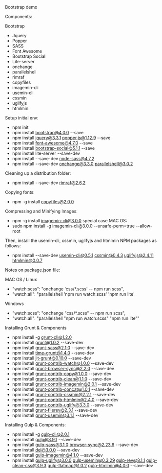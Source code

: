 Bootstrap demo

Components:

Bootstrap
- Jquery
- Popper
- SASS
- Font Awesome
- Bootstrap Social
- Lite-server
- onchange
- parallelshell
- rimraf
- copyfiles
- imagemin-cli
- usemin-cli
- cssmin
- uglifyjs
- htmlmin

Setup initial env:
- npm init
- npm install bootstrap@4.0.0 --save
- npm install jquery@3.3.1 popper.js@1.12.9 --save
- npm install font-awesome@4.7.0 --save
- npm install bootstrap-social@5.1.1 --save
- npm install lite-server --save-dev
- npm install --save-dev node-sass@4.7.2
- npm install --save-dev onchange@3.3.0 parallelshell@3.0.2

Cleaning up a distribution folder:
- npm install --save-dev rimraf@2.6.2

Copying fonts:
- npm -g install copyfiles@2.0.0

Compressing and Minifying Images:
- npm -g install imagemin-cli@3.0.0
special case MAC OS:
- sudo npm install -g imagemin-cli@3.0.0 --unsafe-perm=true --allow-root

Then, install the usemin-cli, cssmin, uglifyjs and htmlmin NPM packages as follows:
- npm install --save-dev usemin-cli@0.5.1 cssmin@0.4.3 uglifyjs@2.4.11 htmlmin@0.0.7

Notes on package.json file:

MAC OS / Linux
- "watch:scss": "onchange 'css/*.scss' -- npm run scss",
- "watch:all": "parallelshell 'npm run watch:scss' 'npm run lite'

Windows
- "watch:scss": "onchange \"css/*.scss\" -- npm run scss",   
- "watch:all": "parallelshell \"npm run watch:scss\" \"npm run lite\""

Installing Grunt & Components
- npm install -g grunt-cli@1.2.0
- npm install grunt@1.0.2 --save-dev
- npm install grunt-sass@2.1.0 --save-dev
- npm install time-grunt@1.4.0 --save-dev
- npm install jit-grunt@0.10.0 --save-dev
- npm install grunt-contrib-watch@1.0.0 --save-dev
- npm install grunt-browser-sync@2.2.0 --save-dev
- npm install grunt-contrib-copy@1.0.0 --save-dev
- npm install grunt-contrib-clean@1.1.0 --save-dev
- npm install grunt-contrib-imagemin@2.0.1 --save-dev
- npm install grunt-contrib-concat@1.0.1 --save-dev
- npm install grunt-contrib-cssmin@2.2.1 --save-dev
- npm install grunt-contrib-htmlmin@2.4.0 --save-dev
- npm install grunt-contrib-uglify@3.3.0 --save-dev
- npm install grunt-filerev@2.3.1 --save-dev
- npm install grunt-usemin@3.1.1 --save-dev

Installing Gulp & Components:
- npm install -g gulp-cli@2.0.1
- npm install gulp@3.9.1 --save-dev
- npm install gulp-sass@3.1.0  browser-sync@2.23.6 --save-dev
- npm install del@3.0.0 --save-dev
- npm install gulp-imagemin@4.1.0 --save-dev
- npm install gulp-uglify@3.0.0 gulp-usemin@0.3.29 gulp-rev@8.1.1 gulp-clean-css@3.9.3 gulp-flatmap@1.0.2 gulp-htmlmin@4.0.0 --save-dev